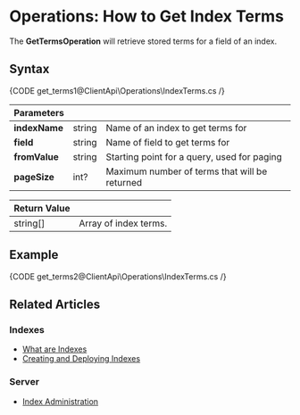 # Operations: How to Get Index Terms

The **GetTermsOperation** will retrieve stored terms for a field of an index.

## Syntax

{CODE get_terms1@ClientApi\Operations\IndexTerms.cs /}


| Parameters | | |
| ------------- | ------------- | ----- |
| **indexName** | string | Name of an index to get terms for |
| **field** | string | Name of field to get terms for |
| **fromValue** | string | Starting point for a query, used for paging |
| **pageSize** | int? | Maximum number of terms that will be returned |

| Return Value | |
| ------------- | ----- |
| string[] | Array of index terms. |

## Example

{CODE get_terms2@ClientApi\Operations\IndexTerms.cs /}

## Related Articles

### Indexes

- [What are Indexes](../../../../indexes/what-are-indexes)
- [Creating and Deploying Indexes](../../../../indexes/creating-and-deploying)

### Server

- [Index Administration](../../../../server/administration/index-administration)

